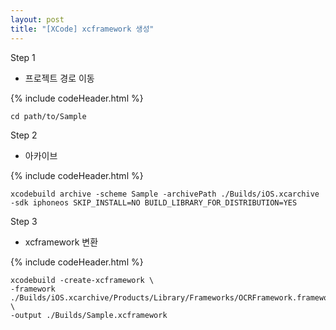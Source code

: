 ```yaml
---
layout: post
title: "[XCode] xcframework 생성"
---
```


Step 1
- 프로젝트 경로 이동

{% include codeHeader.html %}
```
cd path/to/Sample
```

Step 2
- 아카이브

{% include codeHeader.html %}
```
xcodebuild archive -scheme Sample -archivePath ./Builds/iOS.xcarchive -sdk iphoneos SKIP_INSTALL=NO BUILD_LIBRARY_FOR_DISTRIBUTION=YES

```

Step 3
- xcframework 변환

{% include codeHeader.html %}
```
xcodebuild -create-xcframework \
-framework ./Builds/iOS.xcarchive/Products/Library/Frameworks/OCRFramework.framework \
-output ./Builds/Sample.xcframework
```
